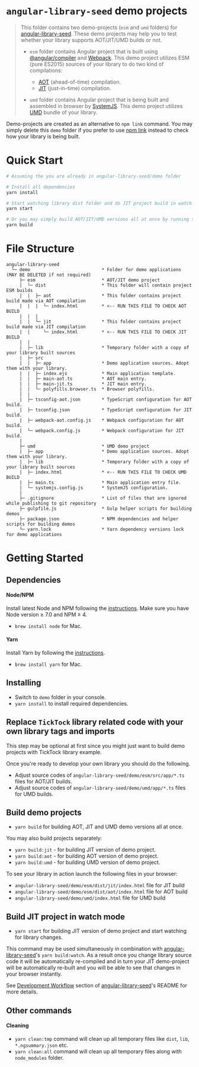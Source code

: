 # `angular-library-seed` demo projects

> This folder contains two demo-projects (`esm` and `umd` folders) for [angular-library-seed](https://github.com/trekhleb/angular-library-seed). These demo projects may help you to test whether your library supports AOT/JIT/UMD builds or not.
>
> - `esm` folder contains Angular project that is built using [@angular/compiler](https://www.npmjs.com/package/@angular/compiler) and [Webpack](https://webpack.js.org/). This demo project utilizes ESM (pure ES2015) sources of your library to do two kind of compilations:
>   - [AOT](https://angular.io/docs/ts/latest/cookbook/aot-compiler.html) (ahead-of-time) compilation.
>   - [JIT](https://angular.io/docs/ts/latest/cookbook/aot-compiler.html) (just-in-time) compilation.
>
> - `umd` folder contains Angular project that is being built and assembled in browser by [SystemJS](https://github.com/systemjs/systemjs). This demo project utilizes [UMD](https://github.com/umdjs/umd) bundle of your library.

Demo-projects are created as an alternative to `npm link` command. You may simply delete this `demo` folder if you prefer to use [npm link](https://docs.npmjs.com/cli/link) instead to check how your library is being built.

# Quick Start

```bash
# Assuming the you are already in angular-library-seed/demo folder

# Install all dependencies
yarn install

# Start watching library dist folder and do JIT project build in watch mode.
yarn start

# Or you may simply build AOT/JIT/UMD versions all at once by running the following command
yarn build
```

# File Structure

```
angular-library-seed
  └─ demo                           * Folder for demo applications (MAY BE DELETED if not required) 
     ├─ esm                         * AOT/JIT demo project
     |  └─ dist                     * This folder will contain project ESM builds
     |  |  ├─ aot                   * This folder contains project build made via AOT compilation
     |  |  |  └─ index.html         * <-- RUN THIS FILE TO CHECK AOT BUILD
     |  |  |
     |  |  └─ jit                   * This folder contains project build made via JIT compilation
     |  |     └─ index.html         * <-- RUN THIS FILE TO CHECK JIT BUILD
     |  |
     |  ├─ lib                      * Temporary folder with a copy of your library built sources
     |  ├─ src
     |  |  ├─ app                   * Demo application sources. Adopt them with your library.
     |  |  ├─ index.ejs             * Main application template.
     |  |  ├─ main-aot.ts           * AOT main entry.
     |  |  ├─ main-jit.ts           * JIT main entry.
     |  |  └─ polyfills.browser.ts  * Browser polyfills.
     |  |
     |  ├─ tsconfig-aot.json        * TypeScript configuration for AOT build.
     |  ├─ tsconfig.json            * TypeScript configuration for JIT build.
     |  ├─ webpack-aot.config.js    * Webpack configuration for AOT build.
     |  └─ webpack.config.js        * Webpack configuration for JIT build.
     |   
     ├─ umd                         * UMD demo project
     |  ├─ app                      * Demo application sources. Adopt them with your library.
     |  ├─ lib                      * Temporary folder with a copy of your library built sources
     |  ├─ index.html               * <-- RUN THIS FILE TO CHECK UMD BUILD
     |  ├─ main.ts                  * Main application entry file.
     |  └─ systemjs.config.js       * SystemJS configuration.
     |   
     ├─ .gitignore                  * List of files that are ignored while publishing to git repository
     ├─ gulpfile.js                 * Gulp helper scripts for building demos
     ├─ package.json                * NPM dependencies and helper scripts for building demos
     └─ yarn.lock                   * Yarn dependency versions lock for demo applications
```

# Getting Started

## Dependencies

#### Node/NPM
Install latest Node and NPM following the [instructions](https://nodejs.org/en/download/). Make sure you have Node version ≥ 7.0 and NPM ≥ 4.

- `brew install node` for Mac.

#### Yarn
Install Yarn by following the [instructions](https://yarnpkg.com/en/docs/install).

- `brew install yarn` for Mac.

## Installing
- Switch to `demo` folder in your console.
- `yarn install` to install required dependencies.

## Replace `TickTock` library related code with your own library tags and imports
This step may be optional at first since you might just want to build demo projects with TickTock library example.

Once you're ready to develop your own library you should do the following.
- Adjust source codes of `angular-library-seed/demo/esm/src/app/*.ts` files for AOT/JIT builds.
- Adjust source codes of `angular-library-seed/demo/umd/app/*.ts` files for UMD builds.

## Build demo projects
- `yarn build` for building AOT, JIT and UMD demo versions all at once.

You may also build projects separately:
- `yarn build:jit` - for building JIT version of demo project.
- `yarn build:aot` - for building AOT version of demo project.
- `yarn build:umd` - for building UMD version of demo project.

To see your library in action launch the following files in your browser:
- `angular-library-seed/demo/esm/dist/jit/index.html` file for JIT build
- `angular-library-seed/demo/esm/dist/aot/index.html` file for AOT build
- `angular-library-seed/demo/umd/index.html` file for UMD build

## Build JIT project in watch mode
- `yarn start` for building JIT version of demo project and start watching for library changes.

This command may be used simultaneously in combination with [angular-library-seed](https://github.com/trekhleb/angular-library-seed)'s `yarn build:watch`. As a result once you change library source code it will be automatically re-compiled and in turn your JIT demo-project will be automatically re-built and you will be able to see that changes in your browser instantly. 

See [Development Workflow](https://github.com/trekhleb/angular-library-seed#development-workflow) section of [angular-library-seed](https://github.com/trekhleb/angular-library-seed)'s README for more details.

## Other commands

#### Cleaning
- `yarn clean:tmp` command will clean up all temporary files like `dist`, `lib`, `*.ngsummary.json` etc.
- `yarn clean:all` command will clean up all temporary files along with `node_modules` folder. 
